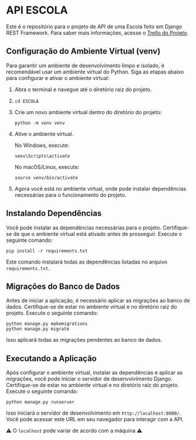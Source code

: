 # API ESCOLA

Este é o repositório para o projeto de API de uma Escola feito em Django REST Framework. Para saber mais informações, acesse o [Trello do Projeto](https://trello.com/b/WPxbvI0c/django-rest-framework-escola-curso-01).

## Configuração do Ambiente Virtual (venv)

Para garantir um ambiente de desenvolvimento limpo e isolado, é recomendável usar um ambiente virtual do Python. Siga as etapas abaixo para configurar e ativar o ambiente virtual:

1. Abra o terminal e navegue até o diretório raiz do projeto.

2. 
    ```
    cd ESCOLA 
    ```

3. Crie um novo ambiente virtual dentro do diretório do projeto:

    ```
    python -m venv venv
    ```

4. Ative o ambiente virtual.

    No Windows, execute:

    ```
    venv\Scripts\activate
    ```

    No macOS/Linux, execute:

    ```
    source venv/bin/activate
    ```

6. Agora você está no ambiente virtual, onde pode instalar dependências necessárias para o funcionamento do projeto.

## Instalando Dependências

Você pode instalar as dependências necessárias para o projeto. Certifique-se de que o ambiente virtual está ativado antes de prosseguir. Execute o seguinte comando:

```
pip install -r requirements.txt
```

Este comando instalará todas as dependências listadas no arquivo `requirements.txt`.

## Migrações do Banco de Dados

Antes de iniciar a aplicação, é necessário aplicar as migrações ao banco de dados. Certifique-se de estar no ambiente virtual e no diretório raiz do projeto. Execute o seguinte comando:

```
python manage.py makemigrations
python manage.py migrate
```

Isso aplicará todas as migrações pendentes ao banco de dados.

## Executando a Aplicação

Após configurar o ambiente virtual, instalar as dependências e aplicar as migrações, você pode iniciar o servidor de desenvolvimento Django. Certifique-se de estar no ambiente virtual e no diretório raiz do projeto. Execute o seguinte comando:

```
python manage.py runserver
```

Isso iniciará o servidor de desenvolvimento em `http://localhost:8000/`. Você pode acessar este URL em seu navegador para interagir com a API.

⚠️ O `localhost` pode variar de acordo com a máquina ⚠️
